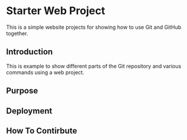 # Starter Web Project

This is a simple website projects for showing how to use Git and GitHub together.

## Introduction

This is example to show different parts of the Git repository and various commands using a web project.

## Purpose

## Deployment

## How To Contirbute
